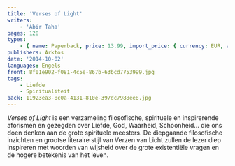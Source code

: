 ```yaml
---
title: 'Verses of Light'
writers:
    - 'Abir Taha'
pages: 128
types:
    - { name: Paperback, price: 13.99, import_price: { currency: EUR, amount: 10.56 }, isbn: 978-1-910524-10-7, size: { height: '216', width: '140', depth: '8' } }
publishers: Arktos
date: '2014-10-02'
languages: Engels
front: 8f01e902-f081-4c5e-867b-63bcd7753999.jpg
tags:
    - Liefde
    - Spiritualiteit
back: 11923ea3-8c0a-4131-810e-397dc7988ee8.jpg
---
```


*Verses of Light* is een verzameling filosofische, spirituele en inspirerende aforismen en gezegden over Liefde, God, Waarheid, Schoonheid... die ons doen denken aan de grote spirituele meesters. De diepgaande filosofische inzichten en grootse literaire stijl van Verzen van Licht zullen de lezer diep inspireren met woorden van wijsheid over de grote existentiële vragen en de hogere betekenis van het leven.

